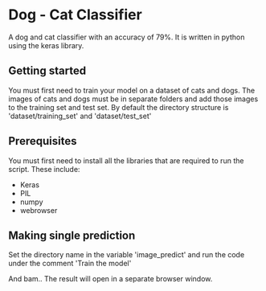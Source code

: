 # Dog - Cat Classifier
A dog and cat classifier with an accuracy of 79%. It is written in python using the keras library.

## Getting started
You must first need to train your model on a dataset of cats and dogs. The images of cats and dogs must be in separate folders
and add those images to the training set and test set. By default the directory structure is 'dataset/training_set' and
'dataset/test_set'

## Prerequisites
You must first need to install all the libraries that are required to run the script. These include:

* Keras
* PIL
* numpy
* webrowser

## Making single prediction
Set the directory name in the variable 'image_predict' and run the code under the comment 'Train the model'

And bam.. The result will open in a separate browser window.
